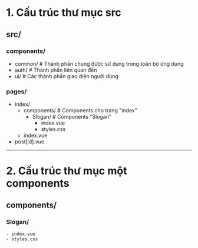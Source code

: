 # 1. Cấu trúc thư mục src
## src/
### components/
  - common/               # Thành phần chung được sử dụng trong toàn bộ ứng dụng
  - auth/                 # Thành phần liên quan đến
  - ui/                   # Các thành phần giao diện người dùng
### pages/
  - index/
    - components/         # Components cho trang "index"
      - Slogan/           # Components "Slogan"
        - index.vue
        - styles.css
    - index.vue
  - post[id].vue

---
# 2. Cấu trúc thư mục một components
## components/
  ### Slogan/
    - index.vue
    - styles.css
